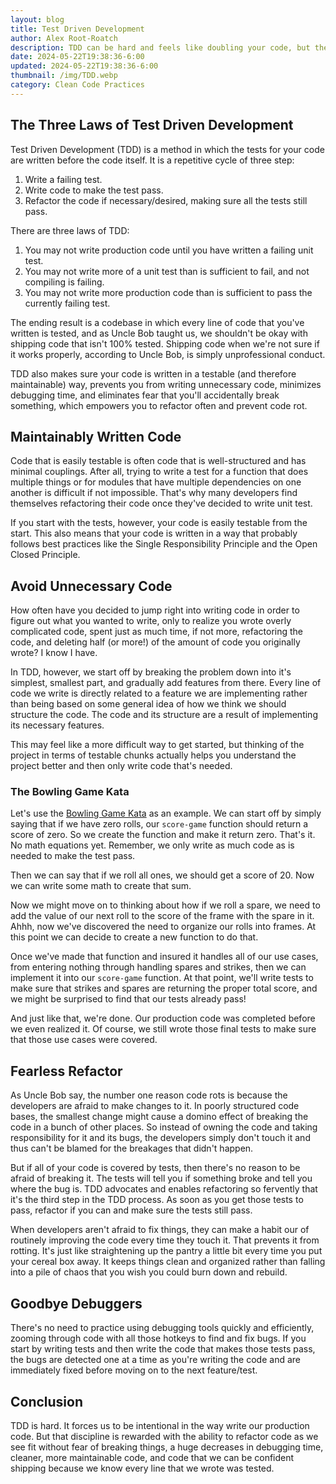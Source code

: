 ```yaml
---
layout: blog
title: Test Driven Development
author: Alex Root-Roatch
description: TDD can be hard and feels like doubling your code, but the benefits far outweigh the extra work.
date: 2024-05-22T19:38:36-6:00
updated: 2024-05-22T19:38:36-6:00
thumbnail: /img/TDD.webp
category: Clean Code Practices
---
```


## The Three Laws of Test Driven Development

Test Driven Development (TDD) is a method in which the tests for your code are written before the code itself. It is a repetitive cycle of three step:

1. Write a failing test.
2. Write code to make the test pass.
3. Refactor the code if necessary/desired, making sure all the tests still pass.

There are three laws of TDD:

1. You may not write production code until you have written a failing unit test.
2. You may not write more of a unit test than is sufficient to fail, and not compiling is failing.
3. You may not write more production code than is sufficient to pass the currently failing test.

The ending result is a codebase in which every line of code that you've written is tested, and as Uncle Bob taught us, we shouldn't be okay with shipping code that isn't 100% tested. Shipping code when we're not sure if it works properly, according to Uncle Bob, is simply unprofessional conduct.

TDD also makes sure your code is written in a testable (and therefore maintainable) way, prevents you from writing unnecessary code, minimizes debugging time, and eliminates fear that you'll accidentally break something, which empowers you to refactor often and prevent code rot.

## Maintainably Written Code

Code that is easily testable is often code that is well-structured and has minimal couplings. After all, trying to write a test for a function that does multiple things or for modules that have multiple dependencies on one another is difficult if not impossible. That's why many developers find themselves refactoring their code once they've decided to write unit test. 

If you start with the tests, however, your code is easily testable from the start. This also means that your code is written in a way that probably follows best practices like the Single Responsibility Principle and the Open Closed Principle.

## Avoid Unnecessary Code

How often have you decided to jump right into writing code in order to figure out what you wanted to write, only to realize you wrote overly complicated code, spent just as much time, if not more, refactoring the code, and deleting half (or more!) of the amount of code you originally wrote? I know I have. 

In TDD, however, we start off by breaking the problem down into it's simplest, smallest part, and gradually add features from there. Every line of code we write is directly related to a feature we are implementing rather than being based on some general idea of how we think we should structure the code. The code and its structure are a result of implementing its necessary features. 

This may feel like a more difficult way to get started, but thinking of the project in terms of testable chunks actually helps you understand the project better and then only write code that's needed. 

### The Bowling Game Kata

Let's use the [Bowling Game Kata](https://codingdojo.org/kata/Bowling/) as an example. We can start off by simply saying that if we have zero rolls, our `score-game` function should return a score of zero. So we create the function and make it return zero. That's it. No math equations yet. Remember, we only write as much code as is needed to make the test pass. 

Then we can say that if we roll all ones, we should get a score of 20. Now we can write some math to create that sum.

Now we might move on to thinking about how if we roll a spare, we need to add the value of our next roll to the score of the frame with the spare in it. Ahhh, now we've discovered the need to organize our rolls into frames. At this point we can decide to create a new function to do that. 

Once we've made that function and insured it handles all of our use cases, from entering nothing through handling spares and strikes, then we can implement it into our `score-game` function. At that point, we'll write tests to make sure that strikes and spares are returning the proper total score, and we might be surprised to find that our tests already pass! 

And just like that, we're done. Our production code was completed before we even realized it. Of course, we still wrote those final tests to make sure that those use cases were covered.

## Fearless Refactor

As Uncle Bob say, the number one reason code rots is because the developers are afraid to make changes to it. In poorly structured code bases, the smallest change might cause a domino effect of breaking the code in a bunch of other places. So instead of owning the code and taking responsibility for it and its bugs, the developers simply don't touch it and thus can't be blamed for the breakages that didn't happen. 

But if all of your code is covered by tests, then there's no reason to be afraid of breaking it. The tests will tell you if something broke and tell you where the bug is. TDD advocates and enables refactoring so fervently that it's the third step in the TDD process. As soon as you get those tests to pass, refactor if you can and make sure the tests still pass. 

When developers aren't afraid to fix things, they can make a habit our of routinely improving the code every time they touch it. That prevents it from rotting. It's just like straightening up the pantry a little bit every time you put your cereal box away. It keeps things clean and organized rather than falling into a pile of chaos that you wish you could burn down and rebuild. 

## Goodbye Debuggers

There's no need to practice using debugging tools quickly and efficiently, zooming through code with all those hotkeys to find and fix bugs. If you start by writing tests and then write the code that makes those tests pass, the bugs are detected one at a time as you're writing the code and are immediately fixed before moving on to the next feature/test.

## Conclusion

TDD is hard. It forces us to be intentional in the way write our production code. But that discipline is rewarded with the ability to refactor code as we see fit without fear of breaking things, a huge decreases in debugging time, cleaner, more maintainable code, and code that we can be confident shipping because we know every line that we wrote was tested.
